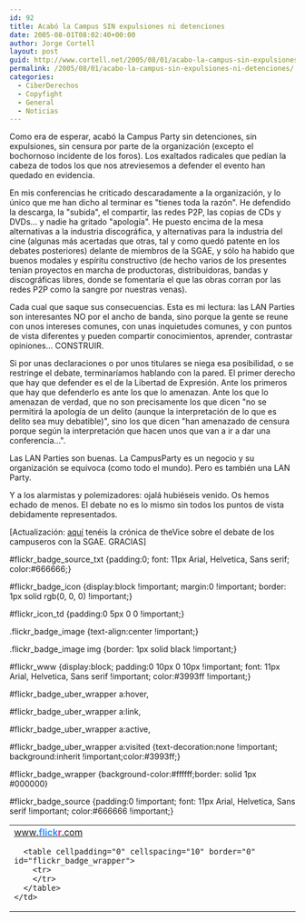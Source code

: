 ```yaml
---
id: 92
title: Acabó la Campus SIN expulsiones ni detenciones
date: 2005-08-01T08:02:40+00:00
author: Jorge Cortell
layout: post
guid: http://www.cortell.net/2005/08/01/acabo-la-campus-sin-expulsiones-ni-detenciones/
permalink: /2005/08/01/acabo-la-campus-sin-expulsiones-ni-detenciones/
categories:
  - CiberDerechos
  - Copyfight
  - General
  - Noticias
---
```

Como era de esperar, acabó la Campus Party sin detenciones, sin expulsiones, sin censura por parte de la organización (excepto el bochornoso incidente de los foros). Los exaltados radicales que pedí­an la cabeza de todos los que nos atreviesemos a defender el evento han quedado en evidencia.

En mis conferencias he criticado descaradamente a la organización, y lo único que me han dicho al terminar es "tienes toda la razón". He defendido la descarga, la "subida", el compartir, las redes P2P, las copias de CDs y DVDs... y nadie ha gritado "apologí­a". He puesto encima de la mesa alternativas a la industria discográfica, y alternativas para la industria del cine (algunas más acertadas que otras, tal y como quedó patente en los debates posteriores) delante de miembros de la SGAE, y sólo ha habido que buenos modales y espí­ritu constructivo (de hecho varios de los presentes tení­an proyectos en marcha de productoras, distribuidoras, bandas y discográficas libres, donde se fomentarí­a el que las obras corran por las redes P2P como la sangre por nuestras venas).

Cada cual que saque sus consecuencias. Esta es mi lectura: las LAN Parties son interesantes NO por el ancho de banda, sino porque la gente se reune con unos intereses comunes, con unas inquietudes comunes, y con puntos de vista diferentes y pueden compartir conocimientos, aprender, contrastar opiniones... CONSTRUIR.

Si por unas declaraciones o por unos titulares se niega esa posibilidad, o se restringe el debate, terminarí­amos hablando con la pared. El primer derecho que hay que defender es el de la Libertad de Expresión. Ante los primeros que hay que defenderlo es ante los que lo amenazan. Ante los que lo amenazan de verdad, que no son precisamente los que dicen "no se permitirá la apologí­a de un delito (aunque la interpretación de lo que es delito sea muy debatible)", sino los que dicen "han amenazado de censura porque según la interpretación que hacen unos que van a ir a dar una conferencia...".

Las LAN Parties son buenas. La CampusParty es un negocio y su organización se equivoca (como todo el mundo). Pero es también una LAN Party.

Y a los alarmistas y polemizadores: ojalá hubiéseis venido. Os hemos echado de menos. El debate no es lo mismo sin todos los puntos de vista debidamente representados.

[Actualización: [aquí­](http://the-vice.com/index.php/all/2005/08/01/los_hombres_misteriosos_mistery_man_s) tenéis la crónica de theVice sobre el debate de los campuseros con la SGAE. GRACIAS]

#flickr\_badge\_source_txt {padding:0; font: 11px Arial, Helvetica, Sans serif; color:#666666;}
  
#flickr\_badge\_icon {display:block !important; margin:0 !important; border: 1px solid rgb(0, 0, 0) !important;}
  
#flickr\_icon\_td {padding:0 5px 0 0 !important;}
  
.flickr\_badge\_image {text-align:center !important;}
  
.flickr\_badge\_image img {border: 1px solid black !important;}
  
#flickr_www {display:block; padding:0 10px 0 10px !important; font: 11px Arial, Helvetica, Sans serif !important; color:#3993ff !important;}
  
#flickr\_badge\_uber_wrapper a:hover,
  
#flickr\_badge\_uber_wrapper a:link,
  
#flickr\_badge\_uber_wrapper a:active,
  
#flickr\_badge\_uber_wrapper a:visited {text-decoration:none !important; background:inherit !important;color:#3993ff;}
  
#flickr\_badge\_wrapper {background-color:#ffffff;border: solid 1px #000000}
  
#flickr\_badge\_source {padding:0 !important; font: 11px Arial, Helvetica, Sans serif !important; color:#666666 !important;}

<table id="flickr_badge_uber_wrapper" cellpadding="0" cellspacing="10" border="0">
  <tr>
    <td>
      <a href="http://www.flickr.com" id="flickr_www">www.<strong style="color:#3993ff">flick<span style="color:#ff1c92">r</span></strong>.com</a></p> 
      
      <table cellpadding="0" cellspacing="10" border="0" id="flickr_badge_wrapper">
        <tr>
        </tr>
      </table>
    </td>
  </tr>
</table>
